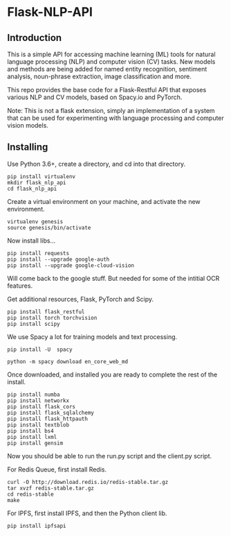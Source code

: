 # Flask-NLP-API

## Introduction
This is a simple API for accessing machine learning (ML) tools for natural language processing (NLP) and computer vision (CV) tasks. 
New models and methods are being added for named entity recognition, sentiment analysis, 
noun-phrase extraction, image classification and more.

This repo provides the base code for a Flask-Restful API that exposes various NLP and CV models,
based on Spacy.io and PyTorch. 

Note: This is not a flask extension, simply an implementation of a system that can be used for experimenting with language processing and computer vision models. 

## Installing
Use Python 3.6+, create a directory, and cd into that directory.


```
pip install virtualenv
mkdir flask_nlp_api
cd flask_nlp_api

```

Create a virtual environment on your machine, and activate the new environment.


```
virtualenv genesis
source genesis/bin/activate
```

Now install libs...


```
pip install requests
pip install --upgrade google-auth
pip install --upgrade google-cloud-vision

```

Will come back to the google stuff. But needed for some of the intitial OCR features.

Get additional resources, Flask, PyTorch and Scipy.


```
pip install flask_restful
pip install torch torchvision
pip install scipy

```

We use Spacy a lot for training models and text processing. 


```
pip install -U  spacy

python -m spacy download en_core_web_md

```

Once downloaded, and installed you are ready to complete the rest of the install.


```
pip install numba
pip install networkx
pip install flask_cors
pip install flask_sqlalchemy
pip install flask_httpauth
pip install textblob
pip install bs4
pip install lxml
pip install gensim

```

Now you should be able to run the run.py script and the client.py script.

For Redis Queue, first install Redis.


```
curl -O http://download.redis.io/redis-stable.tar.gz
tar xvzf redis-stable.tar.gz
cd redis-stable
make

```

For IPFS, first install IPFS, and then the Python client lib.


```
pip install ipfsapi

```
